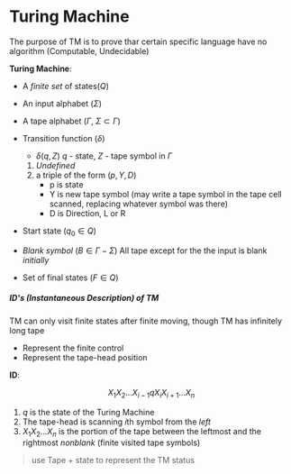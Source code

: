 # Turing Machine

The purpose of TM is to prove thar certain specific language have no algorithm (Computable, Undecidable)

**Turing Machine**:
- A *finite set* of states($Q$)
- An input alphabet ($\Sigma$)
- A tape alphabet ($\Gamma$, $\Sigma \subset \Gamma$)
- Transition function ($\delta$)
    - $\delta(q, Z)$ $q$ - state, $Z$ - tape symbol in $\Gamma$
    1. *Undefined* 
    2. a triple of the form $(p, Y, D)$
        - p is state
        - Y is new tape symbol (may write a tape symbol in the tape cell scanned, replacing whatever symbol was there)
        - D is Direction, L or R

- Start state ($q_0 \in Q$)
- *Blank symbol* ($B \in \Gamma - \Sigma$)
    All tape except for the the input is blank *initially*
- Set of final states ($F \in Q$)

##### ID's (Instantaneous Description) of TM

TM can only visit finite states after finite moving, though TM has infinitely long tape

- Represent the finite control 
- Represent the tape-head position

**ID**:

$$
    X_1X_2\dots X_{i-1}qX_i X_{i+1} \dots X_n
$$

1. $q$ is the state of the Turing Machine
2. The tape-head is scanning $i$th symbol from the *left* 
3. $X_1X_2\dots X_n$ is the portion of the tape between the leftmost and the rightmost *nonblank* (finite visited tape symbols)

> use Tape + state to represent the TM status